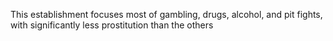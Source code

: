 This establishment focuses most of gambling, drugs, alcohol, and pit fights, with significantly less prostitution than the others
